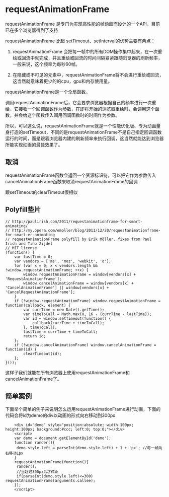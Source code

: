 
# requestAnimationFrame

requestAnimationFrame 是专门为实现高性能的帧动画而设计的一个API，目前已在多个浏览器得到了支持

requestAnimationFrame 比起 setTimeout、setInterval的优势主要有两点：

1. requestAnimationFrame 会把每一帧中的所有DOM操作集中起来，在一次重绘或回流中就完成，并且重绘或回流的时间间隔紧紧跟随浏览器的刷新频率，一般来说，这个频率为每秒60帧。

2. 在隐藏或不可见的元素中，requestAnimationFrame将不会进行重绘或回流，这当然就意味着更少的的cpu，gpu和内存使用量。


requestAnimationFrame是一个全局函数。


调用requestAnimationFrame后，它会要求浏览器根据自己的频率进行一次重绘，它接收一个回调函数作为参数，在即将开始的浏览器重绘时，会调用这个函数，并会给这个函数传入调用回调函数时的时间作为参数。


所以，可以这么说，requestAnimationFrame就是一个性能优化版、专为动画量身打造的setTimeout，不同的是requestAnimationFrame不是自己指定回调函数运行的时间，而是跟着浏览器内建的刷新频率来执行回调，这当然就能达到浏览器所能实现动画的最佳效果了。


## 取消

requestAnimationFrame函数会返回一个资源标识符，可以把它作为参数传入cancelAnimationFrame函数来取消requestAnimationFrame的回调

跟setTimeout的clearTimeout很相似


## Polyfill垫片

```
// http://paulirish.com/2011/requestanimationframe-for-smart-animating/
// http://my.opera.com/emoller/blog/2011/12/20/requestanimationframe-for-smart-er-animating
// requestAnimationFrame polyfill by Erik Möller. fixes from Paul Irish and Tino Zijdel
// MIT license
(function() {
    var lastTime = 0;
    var vendors = ['ms', 'moz', 'webkit', 'o'];
    for (var x = 0; x < vendors.length && !window.requestAnimationFrame; ++x) {
        window.requestAnimationFrame = window[vendors[x] + 'RequestAnimationFrame'];
        window.cancelAnimationFrame = window[vendors[x] + 'CancelAnimationFrame'] || window[vendors[x] + 'CancelRequestAnimationFrame'];
    }
    if (!window.requestAnimationFrame) window.requestAnimationFrame = function(callback, element) {
        var currTime = new Date().getTime();
        var timeToCall = Math.max(0, 16 - (currTime - lastTime));
        var id = window.setTimeout(function() {
            callback(currTime + timeToCall);
        }, timeToCall);
        lastTime = currTime + timeToCall;
        return id;
    };
    if (!window.cancelAnimationFrame) window.cancelAnimationFrame = function(id) {
        clearTimeout(id);
    };
}());

```

这样子我们就能在所有浏览器上使用requestAnimationFrame和cancelAnimationFrame了。


## 简单案例

下面举个简单的例子来说明怎么运用requestAnimationFrame进行动画，下面的代码会将id为demo的div以动画的形式向右移动到300px

```
	<div id="demo" style="position:absolute; width:100px; height:100px; background:#ccc; left:0; top:0;"></div>
	<script>
	var demo = document.getElementById('demo');
	function rander(){
	 demo.style.left = parseInt(demo.style.left) + 1 + 'px'; //每一帧向右移动1px
	}
	requestAnimationFrame(function(){
	 rander();
	 //当超过300px后才停止
	 if(parseInt(demo.style.left)<=300) requestAnimationFrame(arguments.callee);
	});
	</script>

```
